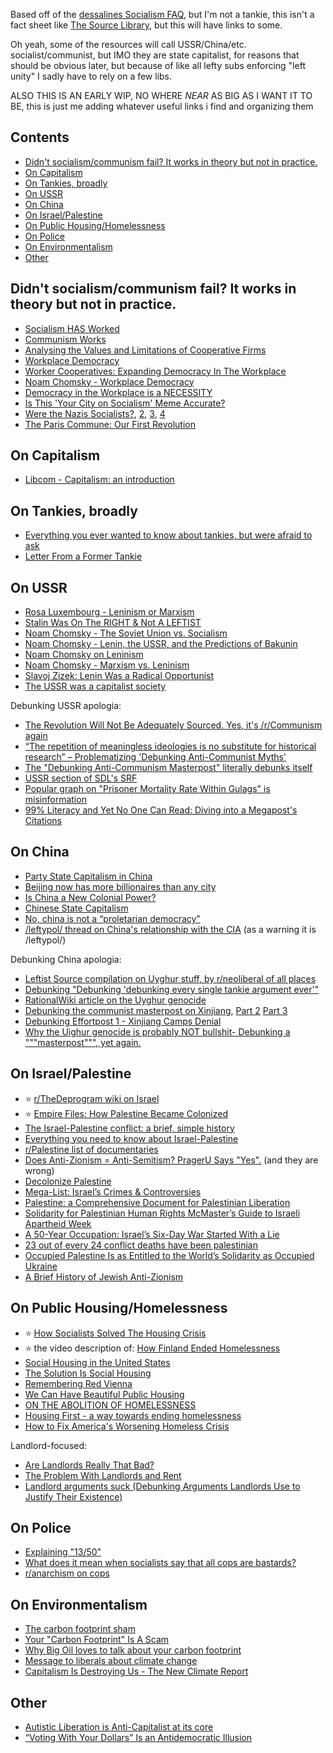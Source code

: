 Based off of the [dessalines Socialism FAQ](https://github.com/dessalines/essays/blob/master/socialism_faq.md), but I'm not a tankie, this isn't a fact sheet like [The Source Library](https://source-library.github.io/source-library/), but this will have links to some.

Oh yeah, some of the resources will call USSR/China/etc. socialist/communist, but IMO they are state capitalist, for reasons that should be obvious later, but because of like all lefty subs enforcing "left unity" I sadly have to rely on a few libs.

ALSO THIS IS AN EARLY WIP, NO WHERE *NEAR* AS BIG AS I WANT IT TO BE, this is just me adding whatever useful links i find and organizing them

## Contents



<!-- toc -->
  - [Didn't socialism/communism fail? It works in theory but not in practice.](#didnt-socialismcommunism-fail-it-works-in-theory-but-not-in-practice)
  - [On Capitalism](#on-capitalism)
  - [On Tankies, broadly](#on-tankies-broadly)
  - [On USSR](#on-ussr)
  - [On China](#on-china)
  - [On Israel/Palestine](#on-israelpalestine)
  - [On Public Housing/Homelessness](#on-public-housinghomelessness)
  - [On Police](#on-police)
  - [On Environmentalism](#on-Environmentalism)
  - [Other](#other)


<!-- tocstop -->

## Didn't socialism/communism fail? It works in theory but not in practice.

- [Socialism HAS Worked](https://www.youtube.com/watch?v=zIddCEBCKHQ)
- [Communism Works](https://docs.google.com/document/d/1wSMbJHwN_Pw54SFKkbeHdSM6VKoi7fGg0XR4RUy2Fio/edit)
- [Analysing the Values and Limitations of Cooperative Firms](https://docs.google.com/document/d/1ScS39TWXcPkGOpek4tAfp0rAD5usbwIA05pbqVQdO6g/edit)
- [Workplace Democracy](https://www.youtube.com/watch?v=yZHYiz60R5Q)
- [Worker Cooperatives: Expanding Democracy In The Workplace](https://www.youtube.com/watch?v=QG0FhpGdFwc)
- [Noam Chomsky - Workplace Democracy](https://www.youtube.com/watch?v=A4IcyivWG-g)
- [Democracy in the Workplace is a NECESSITY](https://www.youtube.com/watch?v=c80sTzXlkPY)
- [Is This 'Your City on Socialism' Meme Accurate?](https://www.snopes.com/fact-check/your-city-on-socialism/)
- [Were the Nazis Socialists?](https://www.snopes.com/news/2017/09/05/were-nazis-socialists/), [2](https://www.reddit.com/r/therewasanattempt/comments/cblf1y/comment/ethf3t8/), [3](https://www.reddit.com/r/ShitLiberalsSay/wiki/index/#wiki_the_nazis_were_socialists.2C_communists_or_leftists), [4](https://www.youtube.com/watch?v=X9ez6w5BUMM)
- [The Paris Commune: Our First Revolution](https://www.youtube.com/watch?v=zXlHGseyvfw)

## On Capitalism

- [Libcom - Capitalism: an introduction](https://libcom.org/article/capitalism-introduction)

## On Tankies, broadly

- [Everything you ever wanted to know about tankies, but were afraid to ask](https://libcom.org/article/everything-you-ever-wanted-know-about-tankies-were-afraid-ask)
- [Letter From a Former Tankie](https://www.youtube.com/watch?v=5FcNYFtZhnI)

## On USSR

- [Rosa Luxembourg - Leninism or Marxism](https://archive.org/details/Leninism_or_Marxism_Rosa_Luxemburg)
- [Stalin Was On The RIGHT & Not A LEFTIST](https://www.youtube.com/watch?v=85VnRMVM0ys)
- [Noam Chomsky - The Soviet Union vs. Socialism](https://www.youtube.com/watch?v=06-XcAiswY4)
- [Noam Chomsky - Lenin, the USSR, and the Predictions of Bakunin](https://www.youtube.com/watch?v=gfdnbMd9BiE)
- [Noam Chomsky on Leninism](https://www.youtube.com/watch?v=jxhT9EVj9Kk)
- [Noam Chomsky - Marxism vs. Leninism](https://www.youtube.com/watch?v=l_jRd59qy0A)
- [Slavoj Zizek: Lenin Was a Radical Opportunist](https://www.youtube.com/watch?v=uuwBrXJNV3M)
- [The USSR was a capitalist society](https://web.archive.org/web/20160722004401/https://www.reddit.com/r/leftcommunism/comments/4t5oap/the_ussr_was_a_capitalist_society/)

Debunking USSR apologia:
- [The Revolution Will Not Be Adequately Sourced. Yes, it's /r/Communism again](https://www.reddit.com/r/badhistory/comments/3lm79y/the_revolution_will_not_be_adequately_sourced_yes/)
- [“The repetition of meaningless ideologies is no substitute for historical research” – Problematizing 'Debunking Anti-Communist Myths'](https://www.reddit.com/r/badhistory/comments/3hncq3/the_repetition_of_meaningless_ideologies_is_no/)
- [The "Debunking Anti-Communism Masterpost" literally debunks itself](https://www.reddit.com/r/badhistory/comments/inng4j/the_debunking_anticommunism_masterpost_literally/)
- [USSR section of SDL's SRF](https://socdoneleft.github.io/stinky_rightwinger_factsheet.html#1050_soviet_union_ussr)
- [Popular graph on "Prisoner Mortality Rate Within Gulags" is misinformation](https://socdoneleft.substack.com/p/popular-graph-on-prisoner-mortality)
- [99% Literacy and Yet No One Can Read: Diving into a Megapost's Citations](https://www.reddit.com/r/neoliberal/comments/jim8uh/99_literacy_and_yet_no_one_can_read_diving_into_a/)


## On China

- [Party State Capitalism in China](https://online.ucpress.edu/currenthistory/article/120/827/207/118341/Party-State-Capitalism-in-China)
- [Beijing now has more billionaires than any city](https://www.bbc.com/news/business-56671638)
- [Is China a New Colonial Power?](https://thediplomat.com/2020/11/is-china-a-new-colonial-power/)
- [Chinese State Capitalism](https://www.csis.org/analysis/chinese-state-capitalism)
- [No, china is not a “proletarian democracy”](https://docs.google.com/document/d/1hMfTFsWVRgw1RHijF7KDDKfiksUTlsrGdLB064XnIzs/edit)
- [/leftypol/ thread on China's relationship with the CIA](https://leftypol.org/edu/res/8757.html) (as a warning it is /leftypol/)

Debunking China apologia:
- [Leftist Source compilation on Uyghur stuff, by r/neoliberal of all places](https://old.reddit.com/r/neoliberal/comments/mirzc2/debunking_effortpost_2_xinjiang_camps_denial_a/)
- [Debunking "Debunking 'debunking every single tankie argument ever'"](https://www.reddit.com/r/neoliberal/comments/oay6gu/debunking_debunking_debunking_every_single_tankie/)
- [RationalWiki article on the Uyghur genocide](https://rationalwiki.org/wiki/Uyghur_genocide)
- [Debunking the communist masterpost on Xinjiang](https://www.reddit.com/r/neoliberal/comments/lxjsn2/debunking_the_communist_masterpost_on_xinjiang/), [Part 2](https://old.reddit.com/r/neoliberal/comments/m11xvw/debunking_the_communist_masterpost_on_xinjiang/) [Part 3](https://old.reddit.com/r/neoliberal/comments/m5fq2n/debunking_the_communist_masterpost_on_xinjiang/?context=3)
- [Debunking Effortpost 1 - Xinjiang Camps Denial](https://old.reddit.com/r/neoliberal/comments/l3iuqw/debunking_effortpost_1_xinjiang_camps_denial/)
- [Why the Uighur genocide is probably NOT bullshit- Debunking a """masterpost""", yet again.](https://www.reddit.com/r/neoliberal/comments/mm2jg5/why_the_uighur_genocide_is_probably_not_bullshit/)

## On Israel/Palestine

- ⭐ [r/TheDeprogram wiki on Israel](https://www.reddit.com/r/TheDeprogram/wiki/index/debunking/israel/)
- ⭐ [Empire Files: How Palestine Became Colonized](https://www.youtube.com/watch?v=BT5L4YU_Fl4)
- [The Israel-Palestine conflict: a brief, simple history](https://www.youtube.com/watch?v=iRYZjOuUnlU)
- [Everything you need to know about Israel-Palestine](https://www.vox.com/2018/11/20/18079996/israel-palestine-conflict-guide-explainer)
- [r/Palestine list of documentaries](https://www.reddit.com/r/Palestine/wiki/docs/)
- [Does Anti-Zionism = Anti-Semitism? PragerU Says "Yes".](https://www.youtube.com/watch?v=dlcJ9ShLXMo) (and they are wrong)
- [Decolonize Palestine](https://decolonizepalestine.com/)
- [Mega-List: Israel’s Crimes & Controversies](https://www.reddit.com/r/list_palestine/comments/l43xgk/megalist_israels_crimes_controversies_full/)
- [Palestine: a Comprehensive Document for Palestinian Liberation](https://docs.google.com/document/d/1cUnwWkLUNrD5AaTEVmgFwnVXXUDFEVsUv4cF-AcokTQ/edit)
- [Solidarity for Palestinian Human Rights McMaster’s Guide to Israeli Apartheid Week](https://docs.google.com/document/d/1rw55meTlE2p2eh1nTHvvREGHUITJoW7GuuIkgRuJyck/edit)
- [A 50-Year Occupation: Israel’s Six-Day War Started With a Lie](https://theintercept.com/2017/06/05/a-50-year-occupation-israels-six-day-war-started-with-a-lie/)
- [23 out of every 24 conflict deaths have been palestinian](https://www.vox.com/2014/7/14/5898581/chart-israel-palestine-conflict-deaths)
- [Occupied Palestine Is as Entitled to the World’s Solidarity as Occupied Ukraine](https://jacobin.com/2022/04/palestine-israel-occupation-solidarity-ukraine-russia-al-aqsa-mosque)
-  [A Brief History of Jewish Anti-Zionism](https://redmenace.libsyn.com/unlocked-a-brief-history-of-jewish-anti-zionism)

## On Public Housing/Homelessness

- ⭐ [How Socialists Solved The Housing Crisis](https://www.youtube.com/watch?v=LVuCZMLeWko)
- ⭐ the video description of: [How Finland Ended Homelessness](https://www.youtube.com/watch?v=kbEavDqA8iE)
- [Social Housing in the United States](https://www.peoplespolicyproject.org/wp-content/uploads/2018/04/SocialHousing.pdf)
- [The Solution Is Social Housing](https://jacobin.com/2018/04/affordable-housing-crisis-peoples-policy-project)
- [Remembering Red Vienna](https://jacobin.com/2017/02/red-vienna-austria-housing-urban-planning)
- [We Can Have Beautiful Public Housing](https://jacobin.com/2018/11/beautiful-public-housing-red-vienna-social-housing)
- [ON THE ABOLITION OF HOMELESSNESS](https://docs.google.com/document/u/1/d/e/2PACX-1vTWrINbIrJaiID5j2-1r3YvOUwj_uxmzfxLrRGQdMXsLKdvZJYklZJ0u4c6nSQyd8B06tRczvuWRUPM/pub)
- [Housing First - a way towards ending homelessness](https://www.youtube.com/watch?v=k6DPjCmc3BM)
- [How to Fix America's Worsening Homeless Crisis](https://www.youtube.com/watch?v=LduaiX0yj6E)

Landlord-focused:
- [Are Landlords Really That Bad?](https://www.youtube.com/watch?v=m1m7WmKJZyQ&pp=ygUJbGFuZGxvcmRz)
- [The Problem With Landlords and Rent](https://www.youtube.com/watch?v=9gm4b1WgVEQ)
- [Landlord arguments suck (Debunking Arguments Landlords Use to Justify Their Existence)](https://www.youtube.com/watch?v=wAuE1MLditQ)

## On Police

- [Explaining "13/50"](https://www.youtube.com/watch?v=psf_rK8DIcs)
- [What does it mean when socialists say that all cops are bastards?](https://www.reddit.com/r/socialism/comments/c0x2s6/comment/er8vxz0/)
- [r/anarchism on cops](https://www.reddit.com/r/anarchism/wiki/acab/)

## On Environmentalism

- [The carbon footprint sham](https://mashable.com/feature/carbon-footprint-pr-campaign-sham)
- [Your "Carbon Footprint" Is A Scam](https://www.youtube.com/watch?v=5sgRTbTm91Q)
- [Why Big Oil loves to talk about your carbon footprint](https://www.youtube.com/watch?v=vqZVCEnY-Us)
- [Message to liberals about climate change](https://www.youtube.com/watch?v=UZyBQdFzh7Y)
- [Capitalism Is Destroying Us - The New Climate Report](https://www.youtube.com/watch?v=pvRtNGW9Ajk)

## Other
- [Autistic Liberation is Anti-Capitalist at its core](https://www.reddit.com/r/AutisticPride/comments/szvmno/autistic_liberation_is_anticapitalist_at_its_core/)
- [“Voting With Your Dollars” Is an Antidemocratic Illusion](https://jacobin.com/2021/03/boycotts-voting-milton-friedman)
